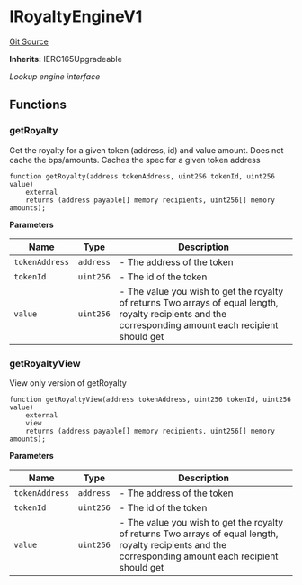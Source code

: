 # IRoyaltyEngineV1
[Git Source](https://github.com/NiftyApes/sellerFinancing/blob/c32bcc4ddea85d7a717bf9d657523b95f48a4510/src/interfaces/royaltyRegistry/IRoyaltyEngineV1.sol)

**Inherits:**
IERC165Upgradeable

*Lookup engine interface*


## Functions
### getRoyalty

Get the royalty for a given token (address, id) and value amount.  Does not cache the bps/amounts.  Caches the spec for a given token address


```solidity
function getRoyalty(address tokenAddress, uint256 tokenId, uint256 value)
    external
    returns (address payable[] memory recipients, uint256[] memory amounts);
```
**Parameters**

|Name|Type|Description|
|----|----|-----------|
|`tokenAddress`|`address`|- The address of the token|
|`tokenId`|`uint256`|     - The id of the token|
|`value`|`uint256`|       - The value you wish to get the royalty of returns Two arrays of equal length, royalty recipients and the corresponding amount each recipient should get|


### getRoyaltyView

View only version of getRoyalty


```solidity
function getRoyaltyView(address tokenAddress, uint256 tokenId, uint256 value)
    external
    view
    returns (address payable[] memory recipients, uint256[] memory amounts);
```
**Parameters**

|Name|Type|Description|
|----|----|-----------|
|`tokenAddress`|`address`|- The address of the token|
|`tokenId`|`uint256`|     - The id of the token|
|`value`|`uint256`|       - The value you wish to get the royalty of returns Two arrays of equal length, royalty recipients and the corresponding amount each recipient should get|


